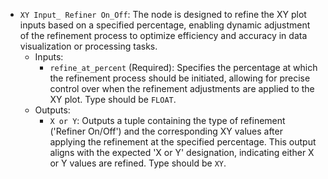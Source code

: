 - `XY Input_ Refiner On_Off`: The node is designed to refine the XY plot inputs based on a specified percentage, enabling dynamic adjustment of the refinement process to optimize efficiency and accuracy in data visualization or processing tasks.
    - Inputs:
        - `refine_at_percent` (Required): Specifies the percentage at which the refinement process should be initiated, allowing for precise control over when the refinement adjustments are applied to the XY plot. Type should be `FLOAT`.
    - Outputs:
        - `X or Y`: Outputs a tuple containing the type of refinement ('Refiner On/Off') and the corresponding XY values after applying the refinement at the specified percentage. This output aligns with the expected 'X or Y' designation, indicating either X or Y values are refined. Type should be `XY`.
